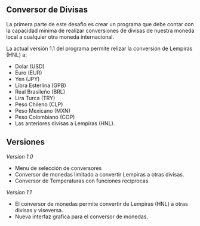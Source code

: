 ## Conversor de Divisas

La primera parte de este desafio es crear un programa que debe contar con la capacidad minima de realizar conversiones de divisas de nuestra moneda local a cualquier otra moneda internacional.

La actual versión 1.1 del programa permite relizar la conversión de Lempiras (HNL) a:
- Dolar (USD) 
- Euro (EUR) 
- Yen (JPY)
- Libra Esterlina (GPB)
- Real Brasileño (BRL)
- Lira Turca (TRY)
- Peso Chileno (CLP)
- Peso Mexicano (MXN)
- Peso Colombiano (COP)
- Las anteriores divisas a Lempiras (HNL).
## Versiones

*Version 1.0*
- Menu de selección de conversores
- Conversor de monedas limitado a convertir Lempiras a otras divisas.
- Conversor de Temperaturas con funciones reciprocas

*Version 1.1*
- El conversor de monedas permite convertir de Lempiras (HNL) a otras divisas y viseversa.
- Nueva interfaz grafica para el conversor de monedas.
